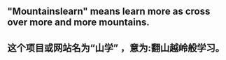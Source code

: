 ## "Mountainslearn" means learn more as cross over more and more mountains.  

## 这个项目或网站名为“山学” ，意为:翻山越岭般学习。
